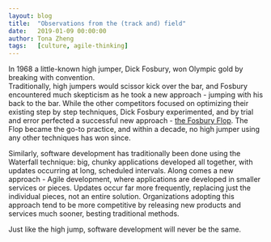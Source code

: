 ```yaml
---
layout: blog
title:  "Observations from the (track and) field"
date:   2019-01-09 00:00:00
author: Tona Zheng
tags:   [culture, agile-thinking]
---
```

In 1968 a little-known high jumper, Dick Fosbury, won Olympic gold by breaking with convention.  
Traditionally, high jumpers would scissor kick over the bar, and Fosbury encountered much skepticism as he took a new approach - jumping with his back to the bar.  While the other competitors focused on optimizing their existing step by step techniques,  Dick Fosbury experimented, and by trial and error perfected a successful new approach - [the Fosbury Flop](https://www.olympic.org/news/leap-of-faith-dick-fosbury-on-how-a-new-jump-style-changed-his-sport-forever).  The Flop became the go-to practice, and within a decade, no high jumper using any other techniques has won since.   

<!--more-->

Similarly, software development has traditionally been done using the Waterfall technique: big, chunky applications developed all together, with updates occurring at long, scheduled intervals.  Along comes a new approach - Agile development, where applications are developed in smaller services or pieces.  Updates occur far more frequently, replacing just the individual pieces, not an entire solution.  Organizations adopting this approach tend to be more competitive by releasing new products and services much sooner, besting traditional methods. 

Just like the high jump, software development will never be the same. 
